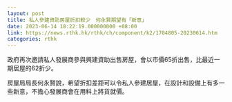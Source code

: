```yaml
---
layout: post
title: 私人參建資助房屋折扣較少　何永賢期望有「新意」
date: 2023-06-14 18:22:19.000000000 +08:00
link: https://news.rthk.hk/rthk/ch/component/k2/1704805-20230614.htm
categories: rthk
---
```


政府再次邀請私人發展商參與興建資助出售房屋，會以市價65折出售，比最近一期居屋的62折少。

房屋局局長何永賢說，希望折扣差距可以令私人參建居屋，在設計和設備上有多一些新意，不擔心發展商會在用料上將貨就價。
